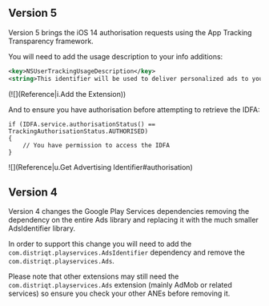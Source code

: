 
## Version 5

Version 5 brings the iOS 14 authorisation requests using the App Tracking Transparency framework.

You will need to add the usage description to your info additions:

```xml
<key>NSUserTrackingUsageDescription</key>
<string>This identifier will be used to deliver personalized ads to you.</string>
```

(![](Reference|i.Add the Extension))

And to ensure you have authorisation before attempting to retrieve the IDFA:

```as3
if (IDFA.service.authorisationStatus() == TrackingAuthorisationStatus.AUTHORISED)
{
    // You have permission to access the IDFA
}
```

![](Reference|u.Get Advertising Identifier#authorisation)



## Version 4

Version 4 changes the Google Play Services dependencies removing the dependency on the entire Ads library and replacing it with the much smaller AdsIdentifier library.

In order to support this change you will need to add the `com.distriqt.playservices.AdsIdentifier` dependency and remove the `com.distriqt.playservices.Ads`. 

Please note that other extensions may still need the `com.distriqt.playservices.Ads` extension (mainly AdMob or related services) so ensure you check your other ANEs before removing it.

